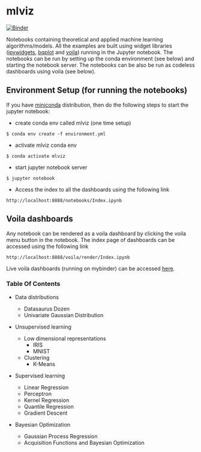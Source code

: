 # mlviz
[![Binder](https://mybinder.org/badge_logo.svg)](https://mybinder.org/v2/gh/ChakriCherukuri/mlviz/master?urlpath=voila%2Frender%2FIndex.ipynb)

Notebooks containing theoretical and applied machine learning algorithms/models. All the examples are built using widget libraries ([ipywidgets](https://ipywidgets.readthedocs.io/en/latest/examples/Widget%20List.html), [bqplot](https://bqplot.readthedocs.io/en/latest/) and [voila](https://github.com/voila-dashboards/voila)) running in the Jupyter notebook. The notebooks can be run by setting up the conda environment (see below) and starting the notebook server. The notebooks can be also be run as codeless dashboards using voila (see below).

## Environment Setup (for running the notebooks)
If you have [miniconda](https://docs.conda.io/en/latest/miniconda.html) distribution, then do the following steps to start the jupyter notebook:

* create conda env called mlviz (one time setup)
```console
$ conda env create -f environment.yml
```
* activate mlviz conda env
```console
$ conda activate mlviz
```
* start jupyter notebook server
```console
$ jupyter notebook
```
* Access the index to all the dashboards using the following link

`http://localhost:8888/notebooks/Index.ipynb`

## Voila dashboards

Any notebook can be rendered as a voila dashboard by clicking the voila menu button in the notebook. The index page of dashboards can be accessed using the following link

`http://localhost:8888/voila/render/Index.ipynb`

Live voila dashboards (running on mybinder) can be accessed [here](https://mybinder.org/v2/gh/ChakriCherukuri/mlviz/master?urlpath=voila%2Frender%2FIndex.ipynb). 

### Table Of Contents
* Data distributions
    * Datasaurus Dozen
    * Univariate Gaussian Distribution
* Unsupervised learning
    * Low dimensional representations
        * IRIS
        * MNIST
    * Clustering
        * K-Means
* Supervised learning
    * Linear Regression
    * Perceptron
    * Kernel Regression
    * Quantile Regression
    * Gradient Descent

* Bayesian Optimization
    * Gaussian Process Regression
    * Acquisition Functions and Bayesian Optimization
